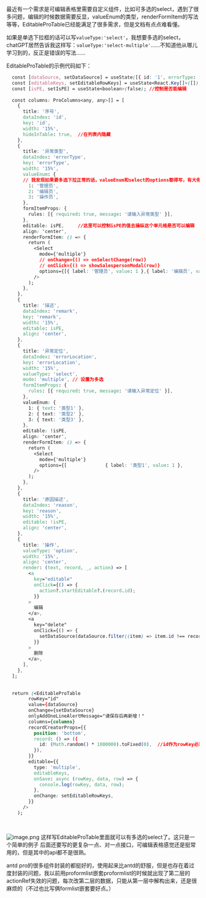 最近有一个需求是可编辑表格里需要自定义组件，比如可多选的select，遇到了很多问题，编辑的时候数据需要反显，valueEnum的类型，renderFormItem的写法等等，EditableProTable已经能满足了很多需求，但是文档有点点难看懂。

如果是单选下拉框的话可以写`valueType:'select'`，我想要多选的select，chatGPT居然告诉我这样写：`valueType:'select-multiple'`……不知道他从哪儿学习到的，反正是错误的写法……

EditableProTable的示例代码如下：

```css
  const [dataSource, setDataSource] = useState([{ id: '1', errorType: [2, 1] }]);
  const [editableKeys, setEditableRowKeys] = useState<React.Key[]>([]);
  const [isPE, setIsPE] = useState<boolean>(false); //控制是否能编辑
  
  const columns: ProColumns<any, any>[] = [
    {
      title: '序号',
      dataIndex: 'id',
      key: 'id',
      width: '15%',
      hideInTable: true,  //在列表内隐藏
    },
    {
      title: '异常类型',
      dataIndex: 'errorType',
      key: 'errorType',
      width: '15%',
      valueEnum: {        
      // 我发现如果要多选下拉正常的话，valueEnum和select的options都得写，有大佬可以解释一下吗
        1: '管理员',
        2: '编辑员',
        3: '操作员',
      },
      formItemProps: {
        rules: [{ required: true, message: '请输入异常类型' }],   
      },
      editable: isPE,     //这里可以控制isPE的值去操纵这个单元格是否可以编辑
      align: 'center',
      renderFormItem: () => {
        return (
          <Select
            mode={'multiple'}
            // onChange={() => onSelectChange(row)}
            // onClick={() => showSalespersonModal(row)}
            options={[{ label: '管理员', value: 1 },{ label: '编辑员', value: 2 },{ label: '操作员', value: 3 },            ]}
          />
        );
      },
    },
    {
      title: '描述',
      dataIndex: 'remark',
      key: 'remark',
      width: '15%',
      editable: isPE,
      align: 'center',
    },
    {
      title: '异常定位',
      dataIndex: 'errorLocation',
      key: 'errorLocation',
      width: '15%',
      valueType: 'select',
      mode: 'multiple', // 设置为多选
      formItemProps: {
        rules: [{ required: true, message: '请输入异常定位' }],
      },
      valueEnum: {
        1: { text: '类型1' },
        2: { text: '类型2' },
        3: { text: '类型3' },
      },
      editable: !isPE,
      align: 'center',
      renderFormItem: () => {
        return (
          <Select
            mode={'multiple'}
            options={[              { label: '类型1', value: 1 },              { label: '类型2', value: 2 },              { label: '类型3', value: 3 },            ]}
          />
        );
      },
    },
    {
      title: '原因描述',
      dataIndex: 'reason',
      key: 'reason',
      width: '15%',
      editable: !isPE,
      align: 'center',
    },
    {
      title: '操作',
      valueType: 'option',
      width: '15%',
      align: 'center',
      render: (text, record, _, action) => [
        <a
          key="editable"
          onClick={() => {
            action?.startEditable?.(record.id);
          }}
        >
          编辑
        </a>,
        <a
          key="delete"
          onClick={() => {
            setDataSource(dataSource.filter((item) => item.id !== record.id));
          }}
        >
          删除
        </a>,
      ],
    },
  ];
  
  
  return (<EditableProTable
        rowKey="id"
        value={dataSource}
        onChange={setDataSource}
        onlyAddOneLineAlertMessage="请保存后再新增！"
        columns={columns}
        recordCreatorProps={{
          position: 'bottom',
          record: () => ({
            id: (Math.random() * 1000000).toFixed(0),  //id作为rowKey必须唯一，新增的时候先随机取一个id
          }),
        }}
        editable={{
          type: 'multiple',
          editableKeys,
          onSave: async (rowKey, data, row) => {
            console.log(rowKey, data, row);
          },
          onChange: setEditableRowKeys,
        }}
      />
    );
  
  
```

![image.png](https://p9-juejin.byteimg.com/tos-cn-i-k3u1fbpfcp/b3b6fe9f7bba489c911ec230834e33e1~tplv-k3u1fbpfcp-zoom-in-crop-mark:1512:0:0:0.awebp?) 这样写EditableProTable里面就可以有多选的select了。这只是一个简单的例子 后面还要写的更复杂一点、对一点接口，可编辑表格感觉还是挺常用的，但是其中的api都不是很熟。

antd pro的很多组件封装的都挺好的，使用起来比antd的舒服，但是也存在着过度封装的问题，我以前用proformlist嵌套proformlist的时候就出现了第二层的actionRef失效的问题，每次改第二层的数据，只能从第一层中解构出来，还是很麻烦的（不过也比写俩formlist嵌套要好点。）